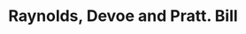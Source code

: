 ---
doi: 10.7916/D8FN2J91
date_other: '1858'
date_other_textual: '1858'
form: printed ephemera
genre:
- Invoices
name:
- Raynolds, Devoe and Pratt
object_in_context_url: https://biggert.cul.columbia.edu/items/view/ave_biggert_01102
subject_hierarchical_geographic:
- New York, New York, United States
subject_name:
- Raynolds, Devoe and Pratt
title: Raynolds, Devoe and Pratt. Bill
sort_title: Raynolds, Devoe and Pratt. Bill
call_number: ave_biggert_01102
coordinates:
- 40.71277777777778,-74.00583333333333
pid: ave_biggert_01102
identifiers: ave_biggert_01102
thumbnail: https://derivativo-1.library.columbia.edu/iiif/2/ldpd:344868/full/!256,256/0/native.jpg
permalink: "/items/ave_biggert_01102/"
layout: iiif-image-page
---